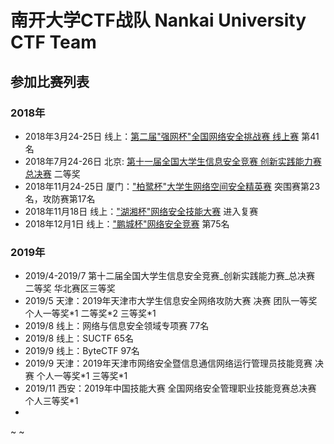 南开大学CTF战队 Nankai University CTF Team
=======


## 参加比赛列表

### 2018年
  * 2018年3月24-25日 线上：[第二届"强网杯"全国网络安全挑战赛 线上赛](https://www.xctf.org.cn/ctfs/detail/82/) 第41名
  * 2018年7月24-26日 北京: [第十一届全国大学生信息安全竞赛 创新实践能力赛 总决赛](https://www.xctf.org.cn/ctfs/detail/97/) 二等奖
  * 2018年11月24-25日 厦门：["柏鹭杯"大学生网络空间安全精英赛](https://www.xctf.org.cn/ctfs/detail/127/) 突围赛第23名，攻防赛第17名
  * 2018年11月18日 线上：["湖湘杯"网络安全技能大赛](http://hxb.hunan.gov.cn/) 进入复赛
  * 2018年12月1日 线上：["鹏城杯"网络安全竞赛](http://pcb.erangelab.com/) 第75名
### 2019年
  * 2019/4-2019/7 第十二届全国大学生信息安全竞赛_创新实践能力赛_总决赛 二等奖 华北赛区三等奖
  * 2019/5 天津：2019年天津市大学生信息安全网络攻防大赛 决赛 团队一等奖 个人一等奖\*1 二等奖\*2 三等奖\*1
  * 2019/8 线上：网络与信息安全领域专项赛 77名
  * 2019/8 线上：SUCTF 65名
  * 2019/9 线上：ByteCTF 97名
  * 2019/9 天津：2019年天津市网络安全暨信息通信网络运行管理员技能竞赛 决赛 个人一等奖\*1 三等奖\*1
  * 2019/11 西安：2019年中国技能大赛 全国网络安全管理职业技能竞赛总决赛 个人三等奖\*1
  * 
~ 
~

